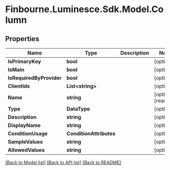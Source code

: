 # Finbourne.Luminesce.Sdk.Model.Column

## Properties

Name | Type | Description | Notes
------------ | ------------- | ------------- | -------------
**IsPrimaryKey** | **bool** |  | [optional] 
**IsMain** | **bool** |  | [optional] 
**IsRequiredByProvider** | **bool** |  | [optional] 
**ClientIds** | **List&lt;string&gt;** |  | [optional] 
**Name** | **string** |  | [optional] [readonly] 
**Type** | **DataType** |  | [optional] 
**Description** | **string** |  | [optional] 
**DisplayName** | **string** |  | [optional] 
**ConditionUsage** | **ConditionAttributes** |  | [optional] 
**SampleValues** | **string** |  | [optional] 
**AllowedValues** | **string** |  | [optional] 

[[Back to Model list]](../README.md#documentation-for-models) [[Back to API list]](../README.md#documentation-for-api-endpoints) [[Back to README]](../README.md)

